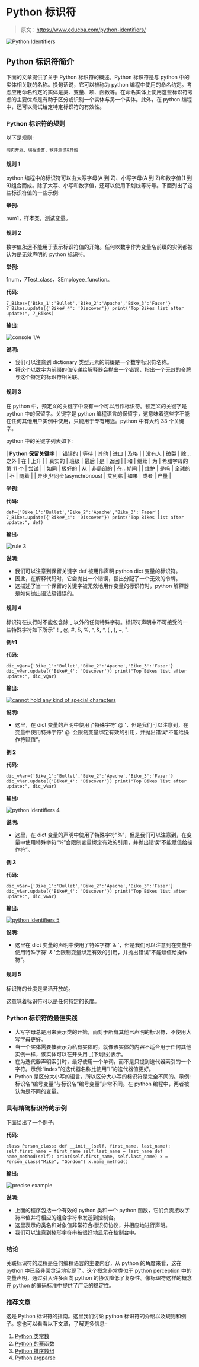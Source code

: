 # Python 标识符

> 原文：<https://www.educba.com/python-identifiers/>

![Python Identifiers](img/efb567609423705eca5e07c597473160.png)



## Python 标识符简介

下面的文章提供了关于 Python 标识符的概述。Python 标识符是与 python 中的实体相关联的名称。换句话说，它可以被称为 python 编程中使用的命名约定。考虑应用命名约定的实体是类、变量、项、函数等。在命名实体上使用这些标识符考虑的主要优点是有助于区分或识别一个实体与另一个实体。此外，在 python 编程中，还可以测试给定特定标识符的有效性。

### Python 标识符的规则

以下是规则:

<small>网页开发、编程语言、软件测试&其他</small>

#### 规则 1

python 编程中的标识符可以由大写字母(A 到 Z)、小写字母(A 到 Z)和数字值(1 到 9)组合而成。除了大写、小写和数字值，还可以使用下划线等符号。下面列出了这些标识符值的一些示例:

**举例:**

num1，样本类，测试变量。

#### 规则 2

数字值永远不能用于表示标识符值的开始。任何以数字作为变量名前缀的实例都被认为是无效声明的 python 标识符。

**举例:**

1num，7Test_class，3Employee_function。

**代码:**

`7_Bikes={'Bike_1':'Bullet','Bike_2':'Apache','Bike_3':'Fazer'}
7_Bikes.update({'Bike#_4': 'Discover'})
print("Top Bikes list after update:", 7_Bikes)`

**输出:**

![console 1/A](img/4ae050034793ed1683446a926a526326.png)



**说明:**

*   我们可以注意到 dictionary 类型元素的前缀是一个数字标识符名称。
*   将这个以数字为前缀的值传递给解释器会抛出一个错误，指出一个无效的令牌与这个特定的标识符相关联。

#### 规则 3

在 python 中，预定义的关键字中没有一个可以用作标识符。预定义的关键字是 python 中的保留字。关键字是 python 编程语言的保留字，这意味着这些字不能在任何其他用户实例中使用，只能用于专有用途。python 中有大约 33 个关键字。

python 中的关键字列表如下:

| **Python 保留关键字** |
| 错误的 | 等待 | 其他 | 进口 | 及格 |
| 没有人 | 破裂 | 除...之外 | 在 | 上升 |
| 真实的 | 班级 | 最后 | 是 | 返回 |
| 和 | 继续 | 为 | 希腊字母的第 11 个 | 尝试 |
| 如同 | 极好的 | 从 | 非局部的 | 在…期间 |
| 维护 | 是吗 | 全球的 | 不 | 随着 |
| 异步ˌ非同步(asynchronous) | 艾列弗 | 如果 | 或者 | 产量 |

**举例:**

**代码:**

`def={'Bike_1':'Bullet','Bike_2':'Apache','Bike_3':'Fazer'}
7_Bikes.update({'Bike#_4': 'Discover'})
print("Top Bikes list after update:", def)`

**输出:**

![rule 3](img/f3566ba5621d3266f294bfc63b7ba52f.png)



**说明:**

*   我们可以注意到保留关键字 def 被用作声明 python dict 变量的标识符。
*   因此，在解释代码时，它会抛出一个错误，指出分配了一个无效的令牌。
*   这描述了当一个保留的关键字被无效地用作变量的标识符时，python 解释器是如何抛出语法级错误的。

#### 规则 4

标识符在执行时不能包含除 _ 以外的任何特殊字符。标识符声明中不可接受的一些特殊字符如下所示"！, @, #, $, %, ^, &, *, ( , ), ~, ".

**例#1**

**代码:**

`dic_v@ar={'Bike_1':'Bullet','Bike_2':'Apache','Bike_3':'Fazer'}
dic_v@ar.update({'Bike#_4': 'Discover'})
print("Top Bikes list after update:", dic_v@ar)`

**输出:**

<u>![ cannot hold any kind of special characters](img/45809d53c7ebc5b3ace9818897c6da48.png)

</u> 

**说明:**

*   这里，在 dict 变量的声明中使用了特殊字符' @ '，但是我们可以注意到，在变量中使用特殊字符' @ '会限制变量绑定有效的引用，并抛出错误“不能给操作符赋值”。

**例 2**

**代码:**

`dic_v%ar={'Bike_1':'Bullet','Bike_2':'Apache','Bike_3':'Fazer'}
dic_v%ar.update({'Bike#_4': 'Discover'})
print("Top Bikes list after update:", dic_v%ar)`

**输出:**

![python identifiers 4](img/324e9598811e273ecc054c81ff9d9206.png)



**说明:**

*   这里，在 dict 变量的声明中使用了特殊字符“%”，但是我们可以注意到，在变量中使用特殊字符“%”会限制变量绑定有效的引用，并抛出错误“不能赋值给操作符”。

**例 3**

**代码:**

`dic_v&ar={'Bike_1':'Bullet','Bike_2':'Apache','Bike_3':'Fazer'}
dic_v&ar.update({'Bike#_4': 'Discover'})
print("Top Bikes list after update:", dic_v&ar)`

**输出:**

<u>![python identifiers 5](img/21a9d6e2759f342f656ba28cd81d7a01.png)

</u> 

**说明:**

*   这里在 dict 变量的声明中使用了特殊字符' & '，但是我们可以注意到在变量中使用特殊字符' & '会限制变量绑定有效的引用，并抛出错误“不能赋值给操作符”。

#### 规则 5

标识符的长度是灵活开放的。

这意味着标识符可以是任何特定的长度。

### Python 标识符的最佳实践

*   大写字母总是用来表示类的开始，而对于所有其他已声明的标识符，不使用大写字母更好。
*   当一个实体需要被表示为私有实体时，就像该实体的内容不适合用于任何其他实例一样，该实体可以在开头用 _(下划线)表示。
*   在为迭代器声明索引时，最好使用一个单词，而不是只提到迭代器索引的一个字符。示例:“index”的迭代器名称比使用“I”的迭代器值更好。
*   Python 是区分大小写的语言，所以区分大小写的标识符是完全不同的。示例:标识名“编号变量”与标识名“编号变量”非常不同。在 python 编程中，两者被认为是不同的变量。

### 具有精确标识符的示例

下面给出了一个例子:

**代码:**

`class Person_class:
def __init__(self, first_name, last_name):
self.first_name = first_name
self.last_name = last_name
def name_method(self):
print(self.first_name, self.last_name)
x = Person_class("Mike", "Gordon")
x.name_method()`

**输出:**

![precise example](img/ff79bd3541c9b7679dca3773493ca5c1.png)



**说明:**

*   上面的程序包括一个有效的 python 类和一个 python 函数，它们负责接收字符串值并将相应的组合字符串发送到控制台。
*   这里表示的类名和对象值非常符合标识符协议，并相应地进行声明。
*   我们可以注意到棒形字符串被很好地显示在控制台中。

### 结论

关联标识符的过程是任何编程语言的主要内容，从 python 的角度来看，这在 python 中已经非常灵活地实现了。这个概念非常类似于 python perception 中的变量声明，通过引入许多面向 python 的协议降低了复杂性。像标识符这样的概念在 python 的编码标准中提供了广泛的稳定性。

### 推荐文章

这是 Python 标识符的指南。这里我们讨论 python 标识符的介绍以及规则和例子。您也可以看看以下文章，了解更多信息–

1.  [Python 类常数](https://www.educba.com/python-class-constants/)
2.  [Python 的幂函数](https://www.educba.com/python-power-function/)
3.  [Python 排序数组](https://www.educba.com/python-sort-array/)
4.  [Python argparse](https://www.educba.com/python-argparse/)





